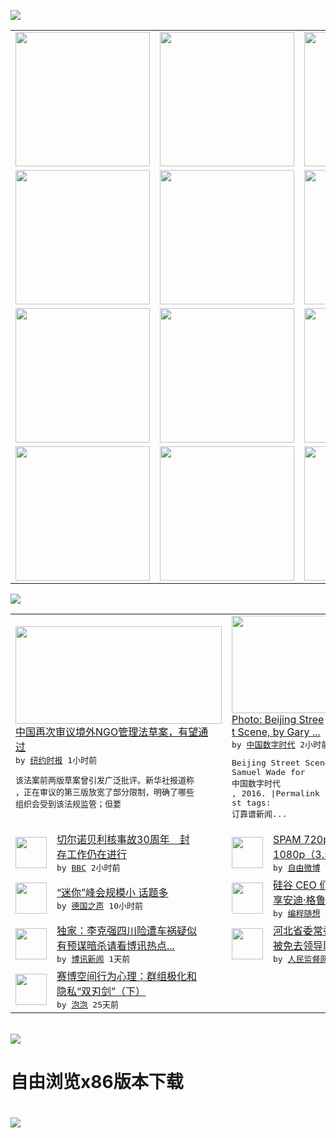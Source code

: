 

<a href="https://github.com/greatfire/z/raw/master/FreeBrowser.apk"><img src="https://raw.githubusercontent.com/greatfire/wiki/master/x/header.png" /></a><table><tr><td width="262" align="center" valign="center"><a href="https://github.com/greatfire/wiki/wiki/nyt" title="纽约时报中文网 国际纵览"><img src="https://raw.githubusercontent.com/greatfire/wiki/master/x/nyt_flag.png" width="215"/></a></td><td width="262" align="center" valign="center"><a href="https://github.com/greatfire/wiki/wiki/dw" title=""><img src="https://raw.githubusercontent.com/greatfire/wiki/master/x/dw_flag.png" width="215"/></a></td><td width="262" align="center" valign="center"><a href="https://github.com/greatfire/wiki/wiki/rmjd" title=""><img src="https://raw.githubusercontent.com/greatfire/wiki/master/x/rmjd_flag.png" width="215"/></a></td></tr><tr><td width="262" align="center" valign="center"><a href="https://github.com/paopaonetizen/website" title="泡泡 - 未经审查的互联网信息"><img src="https://raw.githubusercontent.com/greatfire/wiki/master/x/pp_flag.png" width="215"/></a></td><td width="262" align="center" valign="center"><a href="https://github.com/getlantern/mirror" title="以及自由微博和GreatFire.org官方中文论坛"><img src="https://raw.githubusercontent.com/greatfire/wiki/master/x/lantern_flag.png" width="215"/></a></td><td width="262" align="center" valign="center"><a href="https://github.com/cdtmirrors/m/" title=""><img src="https://raw.githubusercontent.com/greatfire/wiki/master/x/cdt_flag.png" width="215"/></a></td></tr><tr><td width="262" align="center" valign="center"><a href="https://github.com/program-think/blog" title="编程随想的博客"><img src="https://raw.githubusercontent.com/greatfire/wiki/master/x/pt_flag.png" width="215"/></a></td><td width="262" align="center" valign="center"><a href="https://github.com/greatfire/wiki/wiki/bbc" title=""><img src="https://raw.githubusercontent.com/greatfire/wiki/master/x/bbc_flag.png" width="215"/></a></td><td width="262" align="center" valign="center"><a href="https://github.com/freeweibo/s" title="自由微博 - 匿名和不受屏蔽的新浪微博搜索"><img src="https://raw.githubusercontent.com/greatfire/wiki/master/x/fw_flag.png" width="215"/></a></td></tr><tr><td width="262" align="center" valign="center"><a href="https://github.com/greatfire/wiki/wiki/google" title=""><img src="https://raw.githubusercontent.com/greatfire/wiki/master/x/google_flag.png" width="215"/></a></td><td width="262" align="center" valign="center"><a href="https://github.com/bxnews/boxun" title=""><img src="https://raw.githubusercontent.com/greatfire/wiki/master/x/bx_flag.png" width="215"/></a></td><td width="262" align="center" valign="center"><a href="https://github.com/greatfire/wiki/wiki/open-source" title="欢迎访问GreatFire.org开发者项目网站"><img src="https://raw.githubusercontent.com/greatfire/wiki/master/x/open-source_flag.png" width="215"/></a></td></tr></table><img src="https://raw.githubusercontent.com/greatfire/wiki/master/x/newsfeed text.png" /><table cols="4"><tr><td colspan="2" width="380"><a href="https://d3qlz4p8smvoli.cloudfront.net/china/20160426/c26beijing/"><img src="http://static01.nyt.com/images/2016/04/26/world/26BEIJING-web1/26BEIJING-web1-articleLarge.jpg" width="330" height="156"/></a></br><a href="https://d3qlz4p8smvoli.cloudfront.net/china/20160426/c26beijing/">中国再次审议境外NGO管理法草案，有望通<br/>过</a></br><kbd> by <a href="http://m.cn.nytimes.com/">纽约时报</a> 1小时前 </kbd></br><pre>该法案前两版草案曾引发广泛批评。新华社报道称<br/>，正在审议的第三版放宽了部分限制，明确了哪些<br/>组织会受到该法规监管；但要</pre></td><td colspan="2" width="380"><a href="http://feedproxy.google.com/~r/chinadigitaltimes/IyPt/~3/RIyiDjwRaxs/"><img src="http://i0.wp.com/chinadigitaltimes.net/chinese/files/2016/04/26557042866_9bde7ccd63_z.jpg?resize=640%2C480" width="330" height="156"/></a></br><a href="http://feedproxy.google.com/~r/chinadigitaltimes/IyPt/~3/RIyiDjwRaxs/">Photo: Beijing Stree<br/>t Scene, by Gary ...</a></br><kbd> by <a href="http://chinadigitaltimes.net/chinese/">中国数字时代</a> 2小时前 </kbd></br><pre>Beijing Street Scene© <br/>Samuel Wade for 中国数字时代<br/>, 2016. |Permalink |Po<br/>st tags: 订靠谱新闻...</pre></td></tr><tr><td><img src="http://a.files.bbci.co.uk/worldservice/live/assets/images/2016/04/26/160426021820_chernobyl_memorial_144x81_reuters_nocredit.jpg" width="50" height="50"/></td><td width="280"><a href="http://www.bbc.com/zhongwen/simp/world/2016/04/160426_chernobyl_30th_anniversary">切尔诺贝利核事故30周年　封<br/>存工作仍在进行</a></br><kbd> by <a href="http://www.bbc.co.uk/zhongwen/simp">BBC</a> 2小时前 </kbd></td><td><img src="http://ww2.sinaimg.cn/large/76c73f8djw1f39rsaiw15j21bn1xge81.jpg" width="50" height="50"/></td><td width="280"><a href="https://freeweibo.com/weibo/3968424935381136">SPAM 720p（3G）、<br/>1080p（3.5G）...</a></br><kbd> by <a href="https://freeweibo.com/">自由微博</a> 5小时前 </kbd></td></tr><tr><td><img src="http://www.dw.com/image/0,,19213411_302,00.jpg" width="50" height="50"/></td><td width="280"><a href="http://dw.com/p/1IcUM?maca=chi-GK-text-greatfire-all-chinese-15625-xml-mrss">“迷你”峰会规模小 话题多</a></br><kbd> by <a href="http://dw.de">德国之声</a> 10小时前 </kbd></td><td><img src="https://lh3.googleusercontent.com/sMUbBGt-8JQpr_t2wogfT7BYFCdefXSgRC9jTjI2qgBafnr-rGigfkDtOFi1M1SUGdbCC2_nOXUzp-QGv5t5FtDlrsVfYlxliT6cDvuSeTcpRLJJm3QoYtY4GTgUslBVboo8MCcPzLU" width="50" height="50"/></td><td width="280"><a href="http://feedproxy.google.com/~r/programthink/~3/drmgGUT99k4/Andy-Grove-Quotes-on-Leadership.html">硅谷 CEO 们的教父——分<br/>享安迪·格鲁夫的管理经验</a></br><kbd> by <a href="http://program-think.blogspot.com">编程随想</a> 1天前 </kbd></td></tr><tr><td><img src="http://www.boxun.com/news/images/2016/04/201604252055china1.jpg" width="50" height="50"/></td><td width="280"><a href="http://www.boxun.com/news/gb/china/2016/04/201604252055.shtml">独家：李克强四川险遭车祸疑似<br/>有预谋暗杀请看博讯热点...</a></br><kbd> by <a href="http://www.boxun.com">博讯新闻</a> 1天前 </kbd></td><td><img src="https://raw.githubusercontent.com/greatfire/wiki/master/x/rmjd_logo.png" width="50" height="50"/></td><td width="280"><a href="http://www.rmjdw.com//yongguandangan/20160424/15526.html">河北省委常委、政法委书记张越<br/>被免去领导职务 </a></br><kbd> by <a href="http://www.rmjdw.com/">人民监督网</a> 1天前 </kbd></td></tr><tr><td><img src="https://pao-pao.net/sites/pao-pao.net/files/styles/large/public/xia_pian_wen_zhong_tu_.jpg?itok=PbTXxyjR" width="50" height="50"/></td><td width="280"><a href="https://pao-pao.net/article/684">赛博空间行为心理：群组极化和<br/>隐私“双刃剑”（下）</a></br><kbd> by <a href="https://pao-pao.net">泡泡</a> 25天前 </kbd></td></table></br><a href="https://github.com/greatfire/z/raw/master/FreeBrowser.apk"><img src="https://raw.githubusercontent.com/greatfire/wiki/master/x/download app.png" /></a><h1>自由浏览x86版本下载<h1><a href="https://github.com/greatfire/z/raw/master/FreeBrowser-x86.apk"><img src="https://raw.githubusercontent.com/greatfire/images/master/fb86.qr.png" /></a>